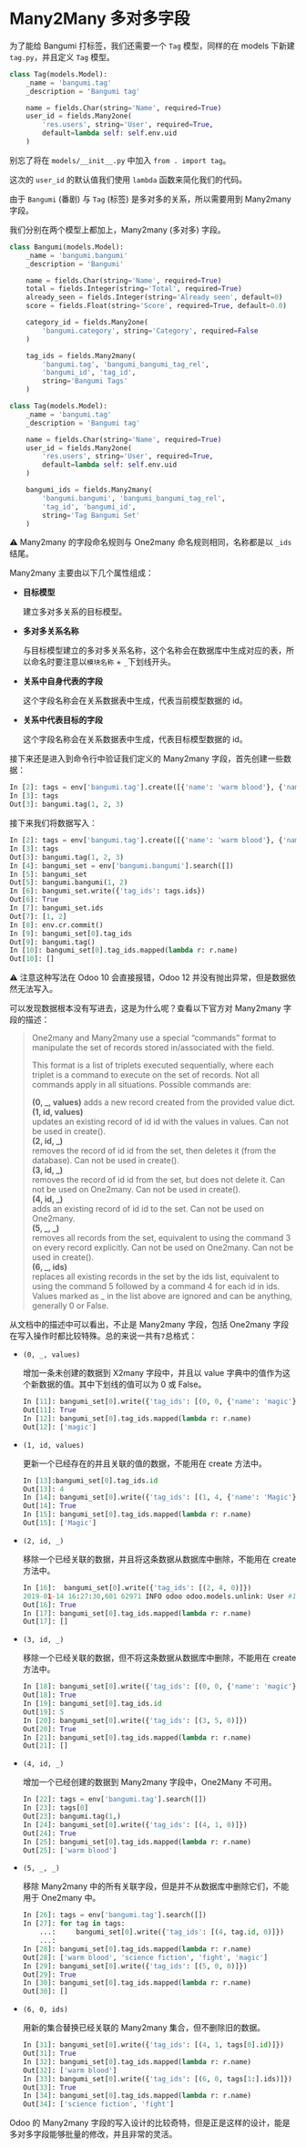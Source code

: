 # Many2Many 多对多字段

为了能给 Bangumi 打标签，我们还需要一个 `Tag` 模型，同样的在 models 下新建 `tag.py`，并且定义 `Tag` 模型。  

```python
class Tag(models.Model):
    _name = 'bangumi.tag'
    _description = 'Bangumi tag'

    name = fields.Char(string='Name', required=True)
    user_id = fields.Many2one(
        'res.users', string='User', required=True,
        default=lambda self: self.env.uid
    )
```

别忘了将在 `models/__init__.py` 中加入 `from . import tag`。  

这次的 `user_id` 的默认值我们使用 `lambda` 函数来简化我们的代码。  

由于 `Bangumi` (番剧) 与 `Tag` (标签) 是多对多的关系，所以需要用到 Many2many 字段。  

我们分别在两个模型上都加上，Many2many (多对多) 字段。  

```python
class Bangumi(models.Model):
    _name = 'bangumi.bangumi'
    _description = 'Bangumi'

    name = fields.Char(string='Name', required=True)
    total = fields.Integer(string='Total', required=True)
    already_seen = fields.Integer(string='Already seen', default=0)
    score = fields.Float(string='Score', required=True, default=0.0)

    category_id = fields.Many2one(
        'bangumi.category', string='Category', required=False
    )

    tag_ids = fields.Many2many(
        'bangumi.tag', 'bangumi_bangumi_tag_rel',
        'bangumi_id', 'tag_id',
        string='Bangumi Tags'
    )
```  
  
```python
class Tag(models.Model):
    _name = 'bangumi.tag'
    _description = 'Bangumi tag'

    name = fields.Char(string='Name', required=True)
    user_id = fields.Many2one(
        'res.users', string='User', required=True,
        default=lambda self: self.env.uid
    )

    bangumi_ids = fields.Many2many(
        'bangumi.bangumi', 'bangumi_bangumi_tag_rel',
        'tag_id', 'bangumi_id',
        string='Tag Bangumi Set'
    )
```

⚠️ Many2many 的字段命名规则与 One2many 命名规则相同，名称都是以 `_ids`结尾。  

Many2many 主要由以下几个属性组成：
    
* **目标模型**
    
    建立多对多关系的目标模型。

* **多对多关系名称**
    
    与目标模型建立的多对多关系名称，这个名称会在数据库中生成对应的表，所以命名时要注意以`模块名称` + `_`下划线开头。
    
* **关系中自身代表的字段**

    这个字段名称会在关系数据表中生成，代表当前模型数据的 id。

* **关系中代表目标的字段**

    这个字段名称会在关系数据表中生成，代表目标模型数据的 id。


接下来还是进入到命令行中验证我们定义的 Many2many 字段，首先创建一些数据：

```python
In [2]: tags = env['bangumi.tag'].create([{'name': 'warm blood'}, {'name': 'science fiction'}, {'name': 'fight'}])
In [3]: tags                                                                    
Out[3]: bangumi.tag(1, 2, 3)
```

接下来我们将数据写入：

```python
In [2]: tags = env['bangumi.tag'].create([{'name': 'warm blood'}, {'name': 'science fiction'}, {'name': 'fight'}])
In [3]: tags             
Out[3]: bangumi.tag(1, 2, 3)
In [4]: bangumi_set = env['bangumi.bangumi'].search([])
In [5]: bangumi_set                                                             
Out[5]: bangumi.bangumi(1, 2)
In [6]: bangumi_set.write({'tag_ids': tags.ids})                                  
Out[6]: True
In [7]: bangumi_set.ids                                                          
Out[7]: [1, 2]
In [8]: env.cr.commit()
In [9]: bangumi_set[0].tag_ids                                                 
Out[9]: bangumi.tag()
In [10]: bangumi_set[0].tag_ids.mapped(lambda r: r.name)                         
Out[10]: []
```

⚠️ 注意这种写法在 Odoo 10 会直接报错，Odoo 12 并没有抛出异常，但是数据依然无法写入。

可以发现数据根本没有写进去，这是为什么呢？查看以下官方对 Many2many 字段的描述：  

> One2many and Many2many use a special “commands” format to manipulate the set of records stored in/associated with the field.  
> 
> This format is a list of triplets executed sequentially, where each triplet is a command to execute on the set of records. Not all commands apply in all situations. Possible commands are:  
> 
> **(0, _, values)**
> adds a new record created from the provided value dict.  
> **(1, id, values)**  
> updates an existing record of id id with the values in values. Can not be used in create().  
> **(2, id, _)**  
> removes the record of id id from the set, then deletes it (from the database). Can not be used in create().  
> **(3, id, _)**  
> removes the record of id id from the set, but does not delete it. Can not be used on One2many. Can not be used in create().  
> **(4, id, _)**  
> adds an existing record of id id to the set. Can not be used on One2many.  
> **(5, _, _)**  
> removes all records from the set, equivalent to using the command 3 on every record explicitly. Can not be used on One2many. Can not be used in create().  
> **(6, _, ids)**  
> replaces all existing records in the set by the ids list, equivalent to using the command 5 followed by a command 4 for each id in ids.  
> Values marked as _ in the list above are ignored and can be anything, generally 0 or False.  

从文档中的描述中可以看出，不止是 Many2many 字段，包括 One2many 字段在写入操作时都比较特殊。总的来说一共有`7`总格式：

* `(0, _, values)`
    
    增加一条未创建的数据到 X2many 字段中，并且以 value 字典中的值作为这个新数据的值。其中下划线的值可以为 0 或 False。

    ```python
    In [11]: bangumi_set[0].write({'tag_ids': [(0, 0, {'name': 'magic'})]})           
    Out[11]: True
    In [12]: bangumi_set[0].tag_ids.mapped(lambda r: r.name)
    Out[12]: ['magic']
    ```

* `(1, id, values)`
    
    更新一个已经存在的并且关联的值的数据，不能用在 create 方法中。
    
    ```python
    In [13]:bangumi_set[0].tag_ids.id                                               
    Out[13]: 4
    In [14]: bangumi_set[0].write({'tag_ids': [(1, 4, {'name': 'Magic'})]})           
    Out[14]: True
    In [15]: bangumi_set[0].tag_ids.mapped(lambda r: r.name)
    Out[15]: ['Magic']
    ```

* `(2, id, _)`
    
    移除一个已经关联的数据，并且将这条数据从数据库中删除，不能用在 create 方法中。 
    
    ```python
    In [16]:  bangumi_set[0].write({'tag_ids': [(2, 4, 0)]})                         
    2019-01-14 16:27:30,601 62971 INFO odoo odoo.models.unlink: User #1 deleted bangumi.tag records with IDs: [4]
    Out[16]: True
    In [17]: bangumi_set[0].tag_ids.mapped(lambda r: r.name)                          
    Out[17]: []
    ```

* `(3, id, _)`

    移除一个已经关联的数据，但不将这条数据从数据库中删除，不能用在 create 方法中。
    
    ```python
    In [18]: bangumi_set[0].write({'tag_ids': [(0, 0, {'name': 'magic'})]})           
    Out[18]: True
    In [19]: bangumi_set[0].tag_ids.id                                                
    Out[19]: 5
    In [20]: bangumi_set[0].write({'tag_ids': [(3, 5, 0)]})                           
    Out[20]: True
    In [21]: bangumi_set[0].tag_ids.mapped(lambda r: r.name)                          
    Out[21]: []
    ```
    
* `(4, id, _)`

    增加一个已经创建的数据到 Many2many 字段中，One2Many 不可用。
    
    ```python
    In [22]: tags = env['bangumi.tag'].search([])
    In [23]: tags[0]                                                                  
    Out[23]: bangumi.tag(1,)
    In [24]: bangumi_set[0].write({'tag_ids': [(4, 1, 0)]})                           
    Out[24]: True
    In [25]: bangumi_set[0].tag_ids.mapped(lambda r: r.name)                          
    Out[25]: ['warm blood']
    ``` 
    
* `(5, _, _)`

    移除 Many2many 中的所有关联字段，但是并不从数据库中删除它们，不能用于 One2many 中。
    
    ```python
    In [26]: tags = env['bangumi.tag'].search([])
    In [27]: for tag in tags: 
        ...:     bangumi_set[0].write({'tag_ids': [(4, tag.id, 0)]}) 
        ...:
    In [28]: bangumi_set[0].tag_ids.mapped(lambda r: r.name)                          
    Out[28]: ['warm blood', 'science fiction', 'fight', 'magic']
    In [29]: bangumi_set[0].write({'tag_ids': [(5, 0, 0)]})                           
    Out[29]: True
    In [30]: bangumi_set[0].tag_ids.mapped(lambda r: r.name)                          
    Out[30]: []
    ```
    
* `(6, 0, ids)`
    
    用新的集合替换已经关联的 Many2many 集合，但不删除旧的数据。
    
    ```python
    In [31]: bangumi_set[0].write({'tag_ids': [(4, 1, tags[0].id)]})                   
    Out[31]: True
    In [32]: bangumi_set[0].tag_ids.mapped(lambda r: r.name)                           
    Out[32]: ['warm blood']
    In [33]: bangumi_set[0].write({'tag_ids': [(6, 0, tags[1:].ids)]})                 
    Out[33]: True
    In [34]: bangumi_set[0].tag_ids.mapped(lambda r: r.name)                          
    Out[34]: ['science fiction', 'fight']
    ```

Odoo 的 Many2many 字段的写入设计的比较奇特，但是正是这样的设计，能是多对多字段能够批量的修改，并且非常的灵活。  
